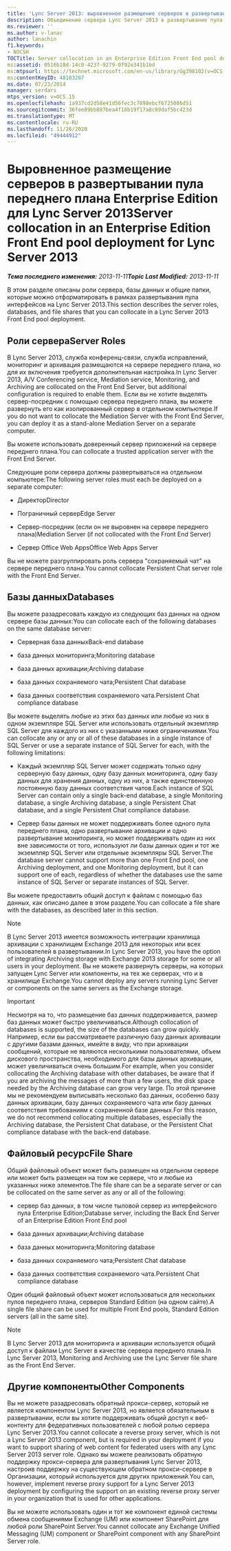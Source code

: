 ```yaml
---
title: 'Lync Server 2013: выровненное размещение серверов в развертывании пула переднего плана Enterprise Edition'
description: Объединение сервера Lync Server 2013 в развертывание пула на стороне Enterprise Edition.
ms.reviewer: ''
ms.author: v-lanac
author: lanachin
f1.keywords:
- NOCSH
TOCTitle: Server collocation in an Enterprise Edition Front End pool deployment
ms:assetid: 0516b18d-14c0-4237-9279-0f92e341b1bd
ms:mtpsurl: https://technet.microsoft.com/en-us/library/Gg398102(v=OCS.15)
ms:contentKeyID: 48183287
ms.date: 07/23/2014
manager: serdars
mtps_version: v=OCS.15
ms.openlocfilehash: 1a937cd2d58e41d56fec3c7898ebcf6725086d51
ms.sourcegitcommit: 36fee89bb887bea4f18b19f17a8c69daf5bc423d
ms.translationtype: MT
ms.contentlocale: ru-RU
ms.lasthandoff: 11/26/2020
ms.locfileid: "49444912"
---
```

# <a name="server-collocation-in-an-enterprise-edition-front-end-pool-deployment-for-lync-server-2013"></a><span data-ttu-id="1efeb-103">Выровненное размещение серверов в развертывании пула переднего плана Enterprise Edition для Lync Server 2013</span><span class="sxs-lookup"><span data-stu-id="1efeb-103">Server collocation in an Enterprise Edition Front End pool deployment for Lync Server 2013</span></span>

<div data-xmlns="http://www.w3.org/1999/xhtml">

<div class="topic" data-xmlns="http://www.w3.org/1999/xhtml" data-msxsl="urn:schemas-microsoft-com:xslt" data-cs="https://msdn.microsoft.com/">

<div data-asp="https://msdn2.microsoft.com/asp">



</div>

<div id="mainSection">

<div id="mainBody"><span data-ttu-id="1efeb-104">

<span> </span></span><span class="sxs-lookup"><span data-stu-id="1efeb-104">

<span> </span></span></span>

<span data-ttu-id="1efeb-105">_**Тема последнего изменения:** 2013-11-11_</span><span class="sxs-lookup"><span data-stu-id="1efeb-105">_**Topic Last Modified:** 2013-11-11_</span></span>

<span data-ttu-id="1efeb-106">В этом разделе описаны роли сервера, базы данных и общие папки, которые можно отформатировать в рамках развертывания пула интерфейсов на Lync Server 2013.</span><span class="sxs-lookup"><span data-stu-id="1efeb-106">This section describes the server roles, databases, and file shares that you can collocate in a Lync Server 2013 Front End pool deployment.</span></span>

<div>

## <a name="server-roles"></a><span data-ttu-id="1efeb-107">Роли сервера</span><span class="sxs-lookup"><span data-stu-id="1efeb-107">Server Roles</span></span>

<span data-ttu-id="1efeb-108">В Lync Server 2013, служба конференц-связи, служба исправлений, мониторинг и архивация размещаются на сервере переднего плана, но для их включения требуется дополнительная настройка.</span><span class="sxs-lookup"><span data-stu-id="1efeb-108">In Lync Server 2013, A/V Conferencing service, Mediation service, Monitoring, and Archiving are collocated on the Front End Server, but additional configuration is required to enable them.</span></span> <span data-ttu-id="1efeb-109">Если вы не хотите выделять сервер-посредник с помощью сервера переднего плана, вы можете развернуть его как изолированный сервер в отдельном компьютере.</span><span class="sxs-lookup"><span data-stu-id="1efeb-109">If you do not want to collocate the Mediation Server with the Front End Server, you can deploy it as a stand-alone Mediation Server on a separate computer.</span></span>

<span data-ttu-id="1efeb-110">Вы можете использовать доверенный сервер приложений на сервере переднего плана.</span><span class="sxs-lookup"><span data-stu-id="1efeb-110">You can collocate a trusted application server with the Front End Server.</span></span>

<span data-ttu-id="1efeb-111">Следующие роли сервера должны развертываться на отдельном компьютере:</span><span class="sxs-lookup"><span data-stu-id="1efeb-111">The following server roles must each be deployed on a separate computer:</span></span>

  - <span data-ttu-id="1efeb-112">Директор</span><span class="sxs-lookup"><span data-stu-id="1efeb-112">Director</span></span>

  - <span data-ttu-id="1efeb-113">Пограничный сервер</span><span class="sxs-lookup"><span data-stu-id="1efeb-113">Edge Server</span></span>

  - <span data-ttu-id="1efeb-114">Сервер-посредник (если он не выровнен на сервере переднего плана)</span><span class="sxs-lookup"><span data-stu-id="1efeb-114">Mediation Server (if not collocated with the Front End Server)</span></span>

  - <span data-ttu-id="1efeb-115">Сервер Office Web Apps</span><span class="sxs-lookup"><span data-stu-id="1efeb-115">Office Web Apps Server</span></span>

<span data-ttu-id="1efeb-116">Вы не можете разгруппировать роль сервера "сохраняемый чат" на сервере переднего плана.</span><span class="sxs-lookup"><span data-stu-id="1efeb-116">You cannot collocate Persistent Chat server role with the Front End Server.</span></span>

</div>

<div>

## <a name="databases"></a><span data-ttu-id="1efeb-117">Базы данных</span><span class="sxs-lookup"><span data-stu-id="1efeb-117">Databases</span></span>

<span data-ttu-id="1efeb-118">Вы можете разадресовать каждую из следующих баз данных на одном сервере базы данных:</span><span class="sxs-lookup"><span data-stu-id="1efeb-118">You can collocate each of the following databases on the same database server:</span></span>

  - <span data-ttu-id="1efeb-119">Серверная база данных</span><span class="sxs-lookup"><span data-stu-id="1efeb-119">Back-end database</span></span>

  - <span data-ttu-id="1efeb-120">база данных мониторинга;</span><span class="sxs-lookup"><span data-stu-id="1efeb-120">Monitoring database</span></span>

  - <span data-ttu-id="1efeb-121">база данных архивации;</span><span class="sxs-lookup"><span data-stu-id="1efeb-121">Archiving database</span></span>

  - <span data-ttu-id="1efeb-122">база данных сохраняемого чата;</span><span class="sxs-lookup"><span data-stu-id="1efeb-122">Persistent Chat database</span></span>

  - <span data-ttu-id="1efeb-123">база данных соответствия сохраняемого чата.</span><span class="sxs-lookup"><span data-stu-id="1efeb-123">Persistent Chat compliance database</span></span>

<span data-ttu-id="1efeb-124">Вы можете выделять любые из этих баз данных или любые из них в одном экземпляре SQL Server или использовать отдельный экземпляр SQL Server для каждого из них с указанными ниже ограничениями.</span><span class="sxs-lookup"><span data-stu-id="1efeb-124">You can collocate any or any or all of these databases in a single instance of SQL Server or use a separate instance of SQL Server for each, with the following limitations:</span></span>

  - <span data-ttu-id="1efeb-125">Каждый экземпляр SQL Server может содержать только одну серверную базу данных, одну базу данных мониторинга, одну базу данных для хранения данных, одну из них, а также единственную постоянную базу данных соответствия чатов.</span><span class="sxs-lookup"><span data-stu-id="1efeb-125">Each instance of SQL Server can contain only a single back-end database, a single Monitoring database, a single Archiving database, a single Persistent Chat database, and a single Persistent Chat compliance database.</span></span>

  - <span data-ttu-id="1efeb-126">Сервер базы данных не может поддерживать более одного пула переднего плана, одно развертывание архивации и одно развертывание мониторинга, но может поддерживать один из них вне зависимости от того, используют ли базы данных один и тот же экземпляр SQL Server или отдельные экземпляры SQL Server.</span><span class="sxs-lookup"><span data-stu-id="1efeb-126">The database server cannot support more than one Front End pool, one Archiving deployment, and one Monitoring deployment, but it can support one of each, regardless of whether the databases use the same instance of SQL Server or separate instances of SQL Server.</span></span>

<span data-ttu-id="1efeb-127">Вы можете предоставить общий доступ к файлам с помощью баз данных, как описано далее в этом разделе.</span><span class="sxs-lookup"><span data-stu-id="1efeb-127">You can collocate a file share with the databases, as described later in this section.</span></span>

<div>


> [!NOTE]  
> <span data-ttu-id="1efeb-128">В Lync Server 2013 имеется возможность интеграции хранилища архивации с хранилищем Exchange 2013 для некоторых или всех пользователей в развертывании.</span><span class="sxs-lookup"><span data-stu-id="1efeb-128">In Lync Server 2013, you have the option of integrating Archiving storage with Exchange 2013 storage for some or all users in your deployment.</span></span> <span data-ttu-id="1efeb-129">Вы не можете развернуть серверы, на которых запущен Lync Server или компоненты, на тех же серверах, что и в хранилище Exchange.</span><span class="sxs-lookup"><span data-stu-id="1efeb-129">You cannot deploy any servers running Lync Server or components on the same servers as the Exchange storage.</span></span>



</div>

<div>


> [!IMPORTANT]  
> <span data-ttu-id="1efeb-130">Несмотря на то, что размещение баз данных поддерживается, размер баз данных может быстро увеличиваться.</span><span class="sxs-lookup"><span data-stu-id="1efeb-130">Although collocation of databases is supported, the size of the databases can grow quickly.</span></span> <span data-ttu-id="1efeb-131">Например, если вы рассматриваете различную базу данных архивации с другими базами данных, имейте в виду, что при архивации сообщений, которые не являются несколькими пользователями, объем дискового пространства, необходимого для базы данных архивации, может увеличиваться очень большим.</span><span class="sxs-lookup"><span data-stu-id="1efeb-131">For example, when you consider collocating the Archiving database with other databases, be aware that if you are archiving the messages of more than a few users, the disk space needed by the Archiving database can grow very large.</span></span> <span data-ttu-id="1efeb-132">По этой причине мы не рекомендуем выписывать несколько баз данных, особенно базу данных архивации, базу данных сохраняемого чата или базу данных соответствия требованиям к сохраненной базе данных.</span><span class="sxs-lookup"><span data-stu-id="1efeb-132">For this reason, we do not recommend collocating multiple databases, especially the Archiving database, the Persistent Chat database, or the Persistent Chat compliance database with the back-end database.</span></span>



</div>

</div>

<div>

## <a name="file-share"></a><span data-ttu-id="1efeb-133">Файловый ресурс</span><span class="sxs-lookup"><span data-stu-id="1efeb-133">File Share</span></span>

<span data-ttu-id="1efeb-134">Общий файловый объект может быть размещен на отдельном сервере или может быть размещен на том же сервере, что и любые из указанных ниже элементов.</span><span class="sxs-lookup"><span data-stu-id="1efeb-134">The file share can be a separate server or can be collocated on the same server as any or all of the following:</span></span>

  - <span data-ttu-id="1efeb-135">сервер баз данных, в том числе тыловой сервер из интерфейсного пула Enterprise Edition;</span><span class="sxs-lookup"><span data-stu-id="1efeb-135">Database server, including the Back End Server of an Enterprise Edition Front End pool</span></span>

  - <span data-ttu-id="1efeb-136">база данных архивации;</span><span class="sxs-lookup"><span data-stu-id="1efeb-136">Archiving database</span></span>

  - <span data-ttu-id="1efeb-137">база данных мониторинга;</span><span class="sxs-lookup"><span data-stu-id="1efeb-137">Monitoring database</span></span>

  - <span data-ttu-id="1efeb-138">база данных сохраняемого чата;</span><span class="sxs-lookup"><span data-stu-id="1efeb-138">Persistent Chat database</span></span>

  - <span data-ttu-id="1efeb-139">база данных соответствия сохраняемого чата.</span><span class="sxs-lookup"><span data-stu-id="1efeb-139">Persistent Chat compliance database</span></span>

<span data-ttu-id="1efeb-140">Один общий файловый объект может использоваться для нескольких пулов переднего плана, серверов Standard Edition (на одном сайте).</span><span class="sxs-lookup"><span data-stu-id="1efeb-140">A single file share can be used for multiple Front End pools, Standard Edition servers (all in the same site).</span></span>

<div>


> [!NOTE]  
> <span data-ttu-id="1efeb-141">В Lync Server 2013 для мониторинга и архивации используется общий доступ к файлам Lync Server в качестве сервера переднего плана.</span><span class="sxs-lookup"><span data-stu-id="1efeb-141">In Lync Server 2013, Monitoring and Archiving use the Lync Server file share as the Front End Server.</span></span>



</div>

</div>

<div>

## <a name="other-components"></a><span data-ttu-id="1efeb-142">Другие компоненты</span><span class="sxs-lookup"><span data-stu-id="1efeb-142">Other Components</span></span>

<span data-ttu-id="1efeb-143">Вы не можете разадресовать обратный прокси-сервер, который не является компонентом Lync Server 2013, но является обязательным в развертывании, если вы хотите поддерживать общий доступ к веб-контенту для федеративных пользователей с любой ролью сервера Lync Server 2013.</span><span class="sxs-lookup"><span data-stu-id="1efeb-143">You cannot collocate a reverse proxy server, which is not a Lync Server 2013 component, but is required in your deployment if you want to support sharing of web content for federated users with any Lync Server 2013 server role.</span></span> <span data-ttu-id="1efeb-144">Однако вы можете реализовать обратную поддержку прокси-сервера для развертывания Lync Server 2013, настроив поддержку на существующем обратном прокси-сервере в Организации, который используется для других приложений.</span><span class="sxs-lookup"><span data-stu-id="1efeb-144">You can, however, implement reverse proxy support for a Lync Server 2013 deployment by configuring the support on an existing reverse proxy server in your organization that is used for other applications.</span></span>

<span data-ttu-id="1efeb-145">Вы не можете использовать один и тот же компонент единой системы обмена сообщениями Exchange (UM) или компонент SharePoint для любой роли SharePoint Server.</span><span class="sxs-lookup"><span data-stu-id="1efeb-145">You cannot collocate any Exchange Unified Messaging (UM) component or SharePoint component with any SharePoint Server role.</span></span>

<span data-ttu-id="1efeb-146"></div>

</div>

<span> </span>

</div>

</div>

</span><span class="sxs-lookup"><span data-stu-id="1efeb-146"></div>

</div>

<span> </span>

</div>

</div>

</span></span></div>

